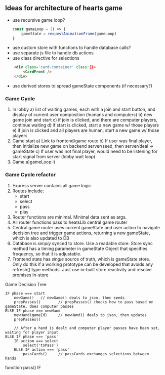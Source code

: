 ## Ideas for architecture of hearts game
- use recursive game loop?
	```js
	const gameLoop = () => {
		gameState = requestAnimationFrame(gameLoop)
	}
	```
- use custom store with functions to handle database calls?
- use separate js file to handle db actions
- use class directive for selections
```html
	<div class='card-container' class:{}>
		<CardFront />
	</div>
```
- use derived stores to spread gameState components (if necessary?)


### Game Cycle 
1. In lobby
	a) list of waiting games, each with a join and start button, and display of current user composition (humans and computers)
	b) new game join and start
	c) if join is clicked, and there are computer players, continue waiting
	d) if start is clicked, start a new game w/ those players
	e) if join is clicked and all players are human, start a new game w/ those players
2. Game start
	a) Link to frontend/game route
	b) If user was final player, then initialize new game on backend server/seed, then server/deal => gameState
	c) If user was not final player, would need to be listening for start signal from server (lobby wait loop)
3. Game
	a)gameLoop
		i) 


### Game Cycle refactor
1.  Express server contains all game logic
2.  Routes include:
	- start
	- select
	- pass
	- play
3.  Router functions are minimal.  Minimal data sent as args.
4.  All router functions pass to heatsLib central game router
5.  Central game router uses current gameState and user action to navigate decision tree and trigger game actions, returning a new gameState, which is also updated to DB
6.  Database is _simply_ synced to store.  Use a readable store.  Store sync method has a timing parameter in gameState Object that specifies frequency, so that it is adjustable.
7.  Frontend state has _single_ source of truth, which is gameState store.  Only do this if a working prototype can be developed that avoids any refresh() type methods.  Just use in-built store reactivity and resolve promises in-store


Game Decision Tree

	IF phase === start
		newGame()  	// newGame() deals to json, then seeds
		prepPasses()		// prepPasses() checks how to pass based on gameState, does computer passes
	ELSE IF phase === newHand
		newHand(gameId) 	// newHand() deals to json, then updates
		prepPasses()

		// After a hand is dealt and computer player passes have been set, waiting for player input
	ELSE IF phase === 'pass'
		IF action === select
			select('toPass')
		ELSE IF action === 'pass'
			passCards()		// passCards exchanges selections between hands


function pass()
	IF 